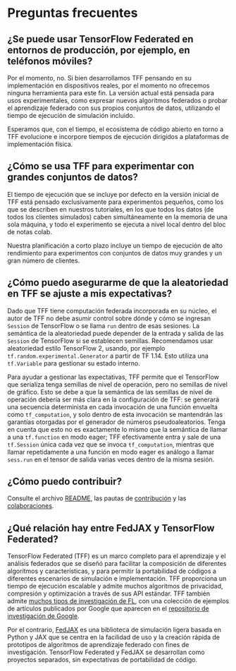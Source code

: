 # Preguntas frecuentes

## ¿Se puede usar TensorFlow Federated en entornos de producción, por ejemplo, en teléfonos móviles?

Por el momento, no. Si bien desarrollamos TFF pensando en su implementación en dispositivos reales, por el momento no ofrecemos ninguna herramienta para este fin. La versión actual está pensada para usos experimentales, como expresar nuevos algoritmos federados o probar el aprendizaje federado con sus propios conjuntos de datos, utilizando el tiempo de ejecución de simulación incluido.

Esperamos que, con el tiempo, el ecosistema de código abierto en torno a TFF evolucione e incorpore tiempos de ejecución dirigidos a plataformas de implementación física.

## ¿Cómo se usa TFF para experimentar con grandes conjuntos de datos?

El tiempo de ejecución que se incluye por defecto en la versión inicial de TFF está pensado exclusivamente para experimentos pequeños, como los que se describen en nuestros tutoriales, en los que todos los datos (de todos los clientes simulados) caben simultáneamente en la memoria de una sola máquina, y todo el experimento se ejecuta a nivel local dentro del bloc de notas colab.

Nuestra planificación a corto plazo incluye un tiempo de ejecución de alto rendimiento para experimentos con conjuntos de datos muy grandes y un gran número de clientes.

## ¿Cómo puedo asegurarme de que la aleatoriedad en TFF se ajuste a mis expectativas?

Dado que TFF tiene computación federada incorporada en su núcleo, el autor de TFF no debe asumir control sobre dónde y cómo se ingresan `Session` de TensorFlow o se llama `run` dentro de esas sesiones. La semántica de la aleatoriedad puede depender de la entrada y salida de las `Session` de TensorFlow si se establecen semillas. Recomendamos usar aleatoriedad estilo TensorFlow 2, usando, por ejemplo `tf.random.experimental.Generator` a partir de TF 1.14. Esto utiliza una `tf.Variable` para gestionar su estado interno.

Para ayudar a gestionar las expectativas, TFF permite que el TensorFlow que serializa tenga semillas de nivel de operación, pero no semillas de nivel de gráfico. Esto se debe a que la semántica de las semillas de nivel de operación debería ser más clara en la configuración de TFF: se generará una secuencia determinista en cada invocación de una función envuelta como `tf_computation`, y solo dentro de esta invocación se mantendrán las garantías otorgadas por el generador de números pseudoaleatorios. Tenga en cuenta que esto no es exactamente lo mismo que la semántica de llamar a una `tf.function` en modo eager; TFF efectivamente entra y sale de una `tf.Session` única cada vez que se invoca `tf_computation`, mientras que llamar repetidamente a una función en modo eager es análogo a llamar `sess.run` en el tensor de salida varias veces dentro de la misma sesión.

## ¿Cómo puedo contribuir?

Consulte el archivo [README](https://github.com/tensorflow/federated/blob/main/CONTRIBUTING.md), las pautas de [contribución](https://github.com/tensorflow/federated/blob/main/CONTRIBUTING.md) y las [colaboraciones](collaborations/README.md).

## ¿Qué relación hay entre FedJAX y TensorFlow Federated?

TensorFlow Federated (TFF) es un marco completo para el aprendizaje y el análisis federados que se diseñó para facilitar la composición de diferentes algoritmos y características, y para permitir la portabilidad de códigos a diferentes escenarios de simulación e implementación. TFF proporciona un tiempo de ejecución escalable y admite muchos algoritmos de privacidad, compresión y optimización a través de sus API estándar. TFF también admite [muchos tipos de investigación de FL](https://www.tensorflow.org/federated/tff_for_research), con una colección de ejemplos de artículos publicados por Google que aparecen en el [repositorio de investigación de Google](https://github.com/google-research/federated).

Por el contrario, [FedJAX](https://github.com/google/fedjax) es una biblioteca de simulación ligera basada en Python y JAX que se centra en la facilidad de uso y la creación rápida de prototipos de algoritmos de aprendizaje federado con fines de investigación. TensorFlow Federated y FedJAX se desarrollan como proyectos separados, sin expectativas de portabilidad de código.
